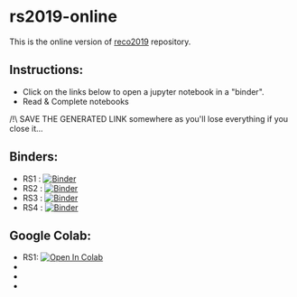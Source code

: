 # rs2019-online 

This is the online version of [reco2019](https://github.com/cedias/reco2019) repository. 

## Instructions:

- Click on the links below to open a jupyter notebook in a "binder".
- Read & Complete notebooks

/!\ SAVE THE GENERATED LINK somewhere as you'll lose everything if you close it...

## Binders:
- RS1 : [![Binder](https://mybinder.org/badge_logo.svg)](https://mybinder.org/v2/gh/cedias/rs2019-online/master?filepath=RS1.ipynb)
- RS2 : [![Binder](https://mybinder.org/badge_logo.svg)](https://mybinder.org/v2/gh/cedias/rs2019-online/master?filepath=RS2.ipynb)
- RS3 : [![Binder](https://mybinder.org/badge_logo.svg)](https://mybinder.org/v2/gh/cedias/rs2019-online/master?filepath=RS3.ipynb)
- RS4 : [![Binder](https://mybinder.org/badge_logo.svg)](https://mybinder.org/v2/gh/cedias/rs2019-online/master?filepath=RS4.ipynb)

## Google Colab:
- RS1: [![Open In Colab](https://colab.research.google.com/assets/colab-badge.svg)](https://colab.research.google.com/github/cedias/rs2019-online/master/rs2019-online.ipynb)
-
-
-
